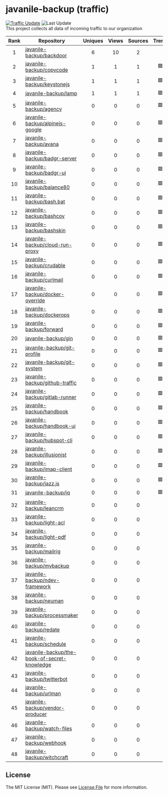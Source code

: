 # javanile-backup (traffic)
[![Traffic Update](https://github.com/javanile/github-traffic/actions/workflows/update.yml/badge.svg)](https://github.com/javanile/github-traffic/actions/workflows/update.yml)
![Last Update](https://img.shields.io/badge/Last%20Update-2022--07--17%2008%3A28%3A19%20UTC-blue)  
This project collects all data of incoming traffic to our organization  

| Rank | Repository | Uniques | Views | Sources | Trend |
|:----:|------------|:-----:|:-------:|:-------:|:-----:|
| 1 | [javanile-backup/backdoor](https://github.com/javanile-backup/backdoor) | 6 | 10 | 2 |  |
| 2 | [javanile-backup/copycode](https://github.com/javanile-backup/copycode) | 1 | 1 | 1 | 🟩 |
| 3 | [javanile-backup/keystonejs](https://github.com/javanile-backup/keystonejs) | 1 | 1 | 1 | 🟩 |
| 4 | [javanile-backup/lamp](https://github.com/javanile-backup/lamp) | 1 | 1 | 1 | 🟥 |
| 5 | [javanile-backup/agency](https://github.com/javanile-backup/agency) | 0 | 0 | 0 | 🟥 |
| 6 | [javanile-backup/alpinejs-google](https://github.com/javanile-backup/alpinejs-google) | 0 | 0 | 0 | 🟥 |
| 7 | [javanile-backup/avana](https://github.com/javanile-backup/avana) | 0 | 0 | 0 | 🟥 |
| 8 | [javanile-backup/badgr-server](https://github.com/javanile-backup/badgr-server) | 0 | 0 | 0 | 🟥 |
| 9 | [javanile-backup/badgr-ui](https://github.com/javanile-backup/badgr-ui) | 0 | 0 | 0 | 🟥 |
| 10 | [javanile-backup/balance80](https://github.com/javanile-backup/balance80) | 0 | 0 | 0 | 🟥 |
| 11 | [javanile-backup/bash.bat](https://github.com/javanile-backup/bash.bat) | 0 | 0 | 0 | 🟥 |
| 12 | [javanile-backup/bashcov](https://github.com/javanile-backup/bashcov) | 0 | 0 | 0 | 🟥 |
| 13 | [javanile-backup/bashskin](https://github.com/javanile-backup/bashskin) | 0 | 0 | 0 | 🟥 |
| 14 | [javanile-backup/cloud-run-proxy](https://github.com/javanile-backup/cloud-run-proxy) | 0 | 0 | 0 | 🟥 |
| 15 | [javanile-backup/crudable](https://github.com/javanile-backup/crudable) | 0 | 0 | 0 | 🟥 |
| 16 | [javanile-backup/curlmail](https://github.com/javanile-backup/curlmail) | 0 | 0 | 0 | 🟥 |
| 17 | [javanile-backup/docker-override](https://github.com/javanile-backup/docker-override) | 0 | 0 | 0 | 🟥 |
| 18 | [javanile-backup/dockerops](https://github.com/javanile-backup/dockerops) | 0 | 0 | 0 | 🟥 |
| 19 | [javanile-backup/forward](https://github.com/javanile-backup/forward) | 0 | 0 | 0 | 🟥 |
| 20 | [javanile-backup/gin](https://github.com/javanile-backup/gin) | 0 | 0 | 0 | 🟥 |
| 21 | [javanile-backup/git-profile](https://github.com/javanile-backup/git-profile) | 0 | 0 | 0 | 🟥 |
| 22 | [javanile-backup/git-system](https://github.com/javanile-backup/git-system) | 0 | 0 | 0 | 🟥 |
| 23 | [javanile-backup/github-traffic](https://github.com/javanile-backup/github-traffic) | 0 | 0 | 0 | 🟥 |
| 24 | [javanile-backup/gitlab-runner](https://github.com/javanile-backup/gitlab-runner) | 0 | 0 | 0 | 🟥 |
| 25 | [javanile-backup/handbook](https://github.com/javanile-backup/handbook) | 0 | 0 | 0 | 🟥 |
| 26 | [javanile-backup/handbook-ui](https://github.com/javanile-backup/handbook-ui) | 0 | 0 | 0 | 🟥 |
| 27 | [javanile-backup/hubspot-cli](https://github.com/javanile-backup/hubspot-cli) | 0 | 0 | 0 | 🟥 |
| 28 | [javanile-backup/illusionist](https://github.com/javanile-backup/illusionist) | 0 | 0 | 0 | 🟥 |
| 29 | [javanile-backup/imap-client](https://github.com/javanile-backup/imap-client) | 0 | 0 | 0 | 🟥 |
| 30 | [javanile-backup/jazz.js](https://github.com/javanile-backup/jazz.js) | 0 | 0 | 0 | 🟥 |
| 31 | [javanile-backup/jq](https://github.com/javanile-backup/jq) | 0 | 0 | 0 | 🟥 |
| 32 | [javanile-backup/leancrm](https://github.com/javanile-backup/leancrm) | 0 | 0 | 0 |  |
| 33 | [javanile-backup/light-acl](https://github.com/javanile-backup/light-acl) | 0 | 0 | 0 |  |
| 34 | [javanile-backup/light-pdf](https://github.com/javanile-backup/light-pdf) | 0 | 0 | 0 |  |
| 35 | [javanile-backup/mailrig](https://github.com/javanile-backup/mailrig) | 0 | 0 | 0 |  |
| 36 | [javanile-backup/mybackup](https://github.com/javanile-backup/mybackup) | 0 | 0 | 0 |  |
| 37 | [javanile-backup/ndev-framework](https://github.com/javanile-backup/ndev-framework) | 0 | 0 | 0 |  |
| 38 | [javanile-backup/neuman](https://github.com/javanile-backup/neuman) | 0 | 0 | 0 |  |
| 39 | [javanile-backup/processmaker](https://github.com/javanile-backup/processmaker) | 0 | 0 | 0 |  |
| 40 | [javanile-backup/redate](https://github.com/javanile-backup/redate) | 0 | 0 | 0 |  |
| 41 | [javanile-backup/schedule](https://github.com/javanile-backup/schedule) | 0 | 0 | 0 |  |
| 42 | [javanile-backup/the-book-of-secret-knowledge](https://github.com/javanile-backup/the-book-of-secret-knowledge) | 0 | 0 | 0 |  |
| 43 | [javanile-backup/twitterbot](https://github.com/javanile-backup/twitterbot) | 0 | 0 | 0 |  |
| 44 | [javanile-backup/urlman](https://github.com/javanile-backup/urlman) | 0 | 0 | 0 |  |
| 45 | [javanile-backup/vendor-producer](https://github.com/javanile-backup/vendor-producer) | 0 | 0 | 0 |  |
| 46 | [javanile-backup/watch-files](https://github.com/javanile-backup/watch-files) | 0 | 0 | 0 |  |
| 47 | [javanile-backup/webhook](https://github.com/javanile-backup/webhook) | 0 | 0 | 0 |  |
| 48 | [javanile-backup/witchcraft](https://github.com/javanile-backup/witchcraft) | 0 | 0 | 0 |  |
## License
The MIT License (MIT). Please see [License File](LICENSE) for more information.
